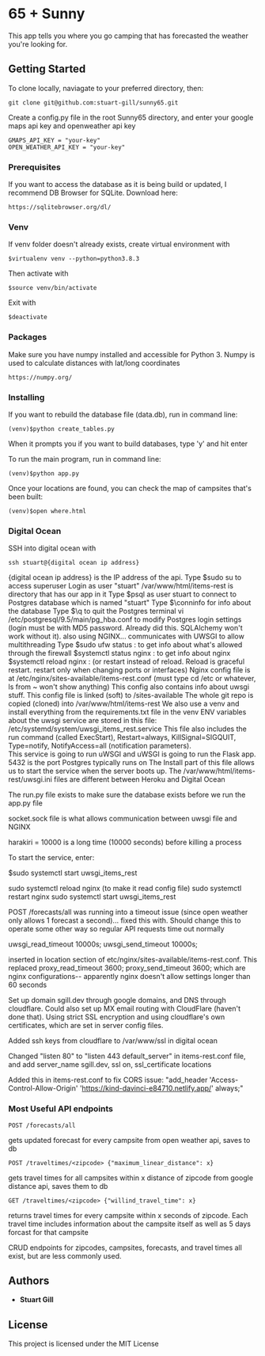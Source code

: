 # 65 + Sunny

This app tells you where you go camping that has forecasted the weather you're looking for.

## Getting Started

To clone locally, naviagate to your preferred directory, then:

```
git clone git@github.com:stuart-gill/sunny65.git
```

Create a config.py file in the root Sunny65 directory, and enter your google maps api key and openweather api key

```
GMAPS_API_KEY = "your-key"
OPEN_WEATHER_API_KEY = "your-key"
```

### Prerequisites

If you want to access the database as it is being build or updated, I recommend DB Browser for SQLite. Download here:

```
https://sqlitebrowser.org/dl/
```

### Venv

If venv folder doesn't already exists, create virtual environment with

```
$virtualenv venv --python=python3.8.3
```

Then activate with

```
$source venv/bin/activate
```

Exit with

```
$deactivate
```

### Packages

Make sure you have numpy installed and accessible for Python 3. Numpy is used to calculate distances with lat/long coordinates

```
https://numpy.org/
```

### Installing

If you want to rebuild the database file (data.db), run in command line:

```
(venv)$python create_tables.py
```

When it prompts you if you want to build databases, type 'y' and hit enter

To run the main program, run in command line:

```
(venv)$python app.py
```

Once your locations are found, you can check the map of campsites that's been built:

```
(venv)$open where.html
```

### Digital Ocean

SSH into digital ocean with

```
ssh stuart@{digital ocean ip address}
```

{digital ocean ip address} is the IP address of the api.
Type $sudo su to access superuser
Login as user "stuart"
/var/www/html/items-rest is directory that has our app in it
Type $psql as user stuart to connect to Postgres database which is named "stuart"
Type $\conninfo for info about the database
Type $\q to quit the Postgres terminal
vi /etc/postgresql/9.5/main/pg_hba.conf to modify Postgres login settings (login must be with MD5 password. Already did this. SQLAlchemy won't work without it).
also using NGINX... communicates with UWSGI to allow multithreading
Type $sudo ufw status : to get info about what's allowed through the firewall 
$systemctl status nginx : to get info about nginx
$systemctl reload nginx : (or restart instead of reload. Reload is graceful restart. restart only when changing ports or interfaces)
Nginx config file is at /etc/nginx/sites-available/items-rest.conf (must type cd /etc or whatever, ls from ~ won't show anything)
This config also contains info about uwsgi stuff.
This config file is linked (soft) to /sites-available
The whole git repo is copied (cloned) into /var/www/html/items-rest
We also use a venv and install everything from the requirements.txt file in the venv
ENV variables about the uwsgi service are stored in this file: /etc/systemd/system/uwsgi_items_rest.service
This file also includes the run command (called ExecStart), Restart=always, KillSignal=SIGQUIT, Type=notify, NotifyAccess=all (notification parameters).  
This service is going to run uWSGI and uWSGI is going to run the Flask app.
5432 is the port Postgres typically runs on
The Install part of this file allows us to start the service when the server boots up.
The /var/www/html/items-rest/uwsgi.ini files are different between Heroku and Digital Ocean

The run.py file exists to make sure the database exists before we run the app.py file

socket.sock file is what allows communication between uwsgi file and NGINX

harakiri = 10000 is a long time (10000 seconds) before killing a process

To start the service, enter:

$sudo systemctl start uwsgi_items_rest

sudo systemctl reload nginx (to make it read config file)
sudo systemctl restart nginx
sudo systemctl start uwsgi_items_rest

POST /forecasts/all was running into a timeout issue (since open weather only allows 1 forecast a second)...
fixed this with. Should change this to operate some other way so regular API requests time out normally

uwsgi_read_timeout 10000s;
uwsgi_send_timeout 10000s;

inserted in location section of etc/nginx/sites-available/items-rest.conf. This replaced proxy_read_timeout 3600; proxy_send_timeout 3600; which are nginx configurations-- apparently nginx doesn't allow settings longer than 60 seconds

Set up domain sgill.dev through google domains, and DNS through cloudflare. Could also set up MX email routing with CloudFlare (haven't done that). Using strict SSL encryption and using cloudflare's own certificates, which are set in server config files.

Added ssh keys from cloudflare to /var/www/ssl in digital ocean

Changed "listen 80" to "listen 443 default_server" in items-rest.conf file, and add server_name sgill.dev, ssl on, ssl_certificate locations

Added this in items-rest.conf to fix CORS issue: "add_header 'Access-Control-Allow-Origin' 'https://kind-davinci-e84710.netlify.app/' always;"

### Most Useful API endpoints

```
POST /forecasts/all
```

gets updated forecast for every campsite from open weather api, saves to db

```
POST /traveltimes/<zipcode> {"maximum_linear_distance": x}
```

gets travel times for all campsites within x distance of zipcode from google distance api, saves them to db

```
GET /traveltimes/<zipcode> {"willind_travel_time": x}
```

returns travel times for every campsite within x seconds of zipcode. Each travel time includes information about the campsite itself as well as 5 days forcast for that campsite

CRUD endpoints for zipcodes, campsites, forecasts, and travel times all exist, but are less commonly used.

## Authors

- **Stuart Gill**

## License

This project is licensed under the MIT License
